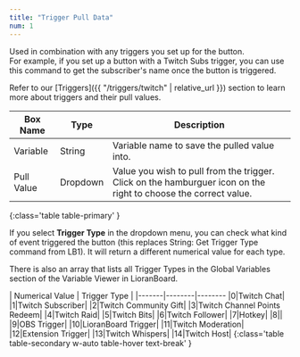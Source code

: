 ```yaml
---
title: "Trigger Pull Data"
num: 1
---
```


Used in combination with any triggers you set up for the button.\
For example, if you set up a button with a Twitch Subs trigger, you can use this command to get the subscriber's name once the button is triggered.
 
Refer to our [Triggers]({{ "/triggers/twitch" | relative_url }}) section to learn more about triggers and their pull values. 

| Box Name | Type | Description | 
|-------|--------|--------|
|Variable | String | Variable name to save the pulled value into. |
|Pull Value|Dropdown| Value you wish to pull from the trigger. Click on the hamburguer icon on the right to choose the correct value.
{:class='table table-primary' }

If you select **Trigger Type** in the dropdown menu, you can check what kind of event triggered the button (this replaces String: Get Trigger Type command from LB1). It will return a different numerical value for each type.

There is also an array that lists all Trigger Types in the Global Variables section of the Variable Viewer in LioranBoard.

| Numerical Value | Trigger Type | 
|-------|--------|--------
|0|Twitch Chat|
|1|Twitch Subscriber|
|2|Twitch Community Gift|
|3|Twitch Channel Points Redeem|
|4|Twitch Raid|
|5|Twitch Bits|
|6|Twitch Follower|
|7|Hotkey|
|8||
|9|OBS Trigger|
|10|LioranBoard Trigger|
|11|Twitch Moderation|
|12|Extension Trigger|
|13|Twitch Whispers|
|14|Twitch Host|
{:class='table table-secondary w-auto table-hover text-break' }














